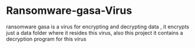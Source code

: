 # Ransomware-gasa-Virus
ransomware gasa is a virus for encrypting and decrypting data ,
it encrypts just a data folder where it resides this virus,
also this project it contains a decryption program for this virus
